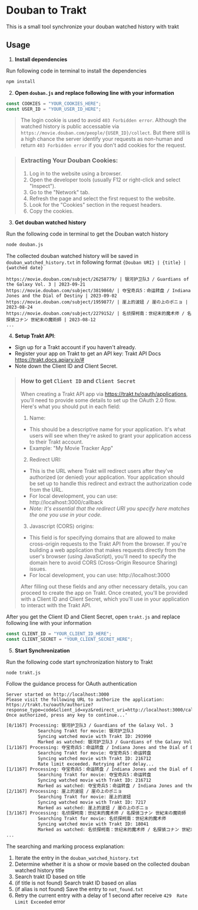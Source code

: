 # Douban to Trakt

This is a small tool synchronize your douban watched history with trakt

## Usage

1. **Install dependencies**

Run following code in terminal to install the dependencies

```bash
npm install
```


2. **Open `douban.js` and replace following line with your information**
   
```javascript
const COOKIES = "YOUR_COOKIES_HERE";
const USER_ID = "YOUR_USER_ID_HERE";
```

> The login cookie is used to avoid `403 Forbidden error`. Although the watched history is public accessable via `https://movie.douban.com/people/{USER_ID}/collect`. But there still is a high chance the server identify your requests as non-human and return `403 Forbidden error` if you don't add cookies for the request.

> ### Extracting Your Douban Cookies:
> 
> 1. Log in to the website using a browser.
> 2. Open the developer tools (usually F12 or right-click and select "Inspect").
> 3. Go to the "Network" tab.
> 4. Refresh the page and select the first request to the website.
> 5. Look for the "Cookies" section in the request headers.
> 6. Copy the cookies.

3. **Get douban watched history**

Run the following code in terminal to get the Douban watch history

```bash
node douban.js
```

The collected douban watched history will be saved in `douban_watched_history.txt` in following format `{Douban URI} | {title} | {watched date}`

```text
https://movie.douban.com/subject/26258779/ | 银河护卫队3 / Guardians of the Galaxy Vol. 3 | 2023-09-21
https://movie.douban.com/subject/3819860/ | 夺宝奇兵5：命运转盘 / Indiana Jones and the Dial of Destiny | 2023-09-02
https://movie.douban.com/subject/1959877/ | 崖上的波妞 / 崖の上のポニョ | 2023-08-24
https://movie.douban.com/subject/2279152/ | 名侦探柯南：世纪末的魔术师 / 名探偵コナン 世紀末の魔術師 | 2023-08-12
...
```

4. **Setup Trakt API**:

- Sign up for a Trakt account if you haven't already.
- Register your app on Trakt to get an API key: Trakt API Docs https://trakt.docs.apiary.io/#
- Note down the Client ID and Client Secret.

> ### How to get `Client ID` and `Client Secret`
> 
> When creating a Trakt API app via https://trakt.tv/oauth/applications, you'll need to provide some details to set up the OAuth 2.0 flow. Here's what you should put in each field:
> 1. Name:
> - This should be a descriptive name for your application. It's what users will see when they're asked to grant your application access to their Trakt account.
> - Example: "My Movie Tracker App"
> 2. Redirect URI:
> - This is the URL where Trakt will redirect users after they've authorized (or denied) your application. Your application should be set up to handle this redirect and extract the authorization code from the URL.
> - For local development, you can use: http://localhost:3000/callback
> - *Note: It's essential that the redirect URI you specify here matches the one you use in your code.*
> 3. Javascript (CORS) origins:
> - This field is for specifying domains that are allowed to make cross-origin requests to the Trakt API from the browser. If you're building a web application that makes requests directly from the user's browser (using JavaScript), you'll need to specify the domain here to avoid CORS (Cross-Origin Resource Sharing) issues.
> - For local development, you can use: http://localhost:3000
>
> After filling out these fields and any other necessary details, you can proceed to create the app on Trakt. Once created, you'll be provided with a Client ID and Client Secret, which you'll use in your application to interact with the Trakt API.

After you get the Client ID and Client Secret, open `trakt.js` and replace following line with your information

```javascript
const CLIENT_ID = "YOUR_CLIENT_ID_HERE";
const CLIENT_SECRET = "YOUR_CLIENT_SECRET_HERE";
```

5. **Start Synchronization**

Run the following code start synchronization history to Trakt

```bash
node trakt.js
```

Follow the guidance process for OAuth authentication
```
Server started on http://localhost:3000
Please visit the following URL to authorize the application:
https://trakt.tv/oauth/authorize?response_type=code&client_id=xyz&redirect_uri=http://localhost:3000/callback
Once authorized, press any key to continue...'
```

```bash
[0/1167] Processing: 银河护卫队3 / Guardians of the Galaxy Vol. 3
            Searching Trakt for movie: 银河护卫队3
            Syncing watched movie with Trakt ID: 293990
            Marked as watched: 银河护卫队3 / Guardians of the Galaxy Vol. 3
[1/1167] Processing: 夺宝奇兵5：命运转盘 / Indiana Jones and the Dial of Destiny
            Searching Trakt for movie: 夺宝奇兵5：命运转盘
            Syncing watched movie with Trakt ID: 216712
            Rate limit exceeded. Retrying after delay...
[1/1167] Processing: 夺宝奇兵5：命运转盘 / Indiana Jones and the Dial of Destiny
            Searching Trakt for movie: 夺宝奇兵5：命运转盘
            Syncing watched movie with Trakt ID: 216712
            Marked as watched: 夺宝奇兵5：命运转盘 / Indiana Jones and the Dial of Destiny
[2/1167] Processing: 崖上的波妞 / 崖の上のポニョ
            Searching Trakt for movie: 崖上的波妞
            Syncing watched movie with Trakt ID: 7217
            Marked as watched: 崖上的波妞 / 崖の上のポニョ
[3/1167] Processing: 名侦探柯南：世纪末的魔术师 / 名探偵コナン 世紀末の魔術師
            Searching Trakt for movie: 名侦探柯南：世纪末的魔术师
            Syncing watched movie with Trakt ID: 18041
            Marked as watched: 名侦探柯南：世纪末的魔术师 / 名探偵コナン 世紀末の魔術師
...
```

The searching and marking process explanation:

1. Iterate the entry in the `douban_watched_history.txt`
2. Determine whether it is a show or movie based on the collected douban watched history title
3. Search trakt ID based on title
4. (if title is not found) Search trakt ID based on alias
5. (if alias is not found) Save the entry to `not_found.txt`
6. Retry the current entry with a delay of 1 second after receive `429	Rate Limit Exceeded` error 

